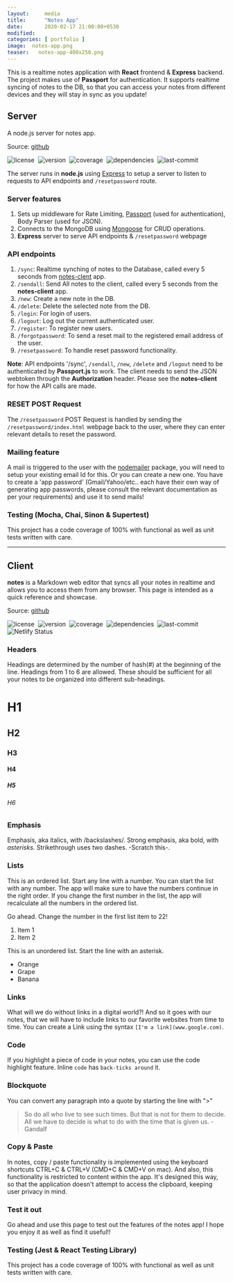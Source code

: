 ```yaml
---
layout:     media
title:      "Notes App"
date:       2020-02-17 21:00:00+0530
modified:   
categories: [ portfolio ]
image:  notes-app.png
teaser:   notes-app-400x250.png
---
```

This is a realtime notes application with **React** frontend & **Express** backend. The project makes use of **Passport** for authentication. It supports realtime syncing of notes to the DB, so that you can access your notes from different devices and they will stay in sync as you update!

## Server

A node.js server for notes app.

Source: [github](https://github.com/raravi/notes-server)

![license](https://img.shields.io/github/license/raravi/notes-server)&nbsp;&nbsp;![version](https://img.shields.io/github/package-json/v/raravi/notes-server)&nbsp;&nbsp;![coverage](https://img.shields.io/codecov/c/gh/raravi/notes-server)&nbsp;&nbsp;![dependencies](https://img.shields.io/depfu/raravi/notes-server)&nbsp;&nbsp;![last-commit](https://img.shields.io/github/last-commit/raravi/notes-server)

The server runs in **node.js** using [Express](https://expressjs.com/) to setup a server to listen to requests to API endpoints and `/resetpassword` route.

### Server features

1. Sets up middleware for Rate Limiting, [Passport](http://www.passportjs.org/) (used for authentication), Body Parser (used for JSON).
2. Connects to the MongoDB using [Mongoose](https://mongoosejs.com/docs/guide.html) for CRUD operations.
3. **Express** server to serve API endpoints & `/resetpassword` webpage

### API endpoints

1. `/sync`: Realtime synching of notes to the Database, called every 5 seconds from [notes-clent](https://github.com/raravi/notes-client) app.
2. `/sendall`: Send All notes to the client, called every 5 seconds from the **notes-client** app.
3. `/new`: Create a new note in the DB.
4. `/delete`: Delete the selected note from the DB.
5. `/login`: For login of users.
6. `/logout`: Log out the current authenticated user.
7. `/register`: To register new users.
8. `/forgotpassword`: To send a reset mail to the registered email address of the user.
9. `/resetpassword`: To handle reset password functionality.

**Note**: API endpoints '/sync', `/sendall`, `/new`, `/delete` and `/logout` need to be authenticated by **Passport.js** to work. The client needs to send the JSON webtoken through the **Authorization** header. Please see the **notes-client** for how the API calls are made.

### RESET POST Request

The `/resetpassword` POST Request is handled by sending the `/resetpassword/index.html` webpage back to the user, where they can enter relevant details to reset the password.

### Mailing feature

A mail is triggered to the user with the [nodemailer](https://nodemailer.com/usage/) package, you will need to setup your existing email Id for this. Or you can create a new one. You have to create a 'app password' (Gmail/Yahoo/etc.. each have their own way of generating app passwords, please consult the relevant documentation as per your requirements) and use it to send mails!

### Testing (Mocha, Chai, Sinon & Supertest)

This project has a code coverage of 100% with functional as well as unit tests written with care.

---
## Client

**notes** is a Markdown web editor that syncs all your notes in realtime and allows you to access them from any browser. This page is intended as a quick reference and showcase.

Source: [github](https://github.com/raravi/notes-client)

![license](https://img.shields.io/github/license/raravi/notes-client)&nbsp;&nbsp;![version](https://img.shields.io/github/package-json/v/raravi/notes-client)&nbsp;&nbsp;![coverage](https://img.shields.io/codecov/c/gh/raravi/notes-client)&nbsp;&nbsp;![dependencies](https://img.shields.io/depfu/raravi/notes-client)&nbsp;&nbsp;![last-commit](https://img.shields.io/github/last-commit/raravi/notes-client)&nbsp;&nbsp;![Netlify Status](https://api.netlify.com/api/v1/badges/d150a33a-1e50-49ee-a7a2-048d515a574e/deploy-status)

### Headers

Headings are determined by the number of hash(#) at the beginning of the line. Headings from 1 to 6 are allowed. These should be sufficient for all your notes to be organized into different sub-headings.
# H1
## H2
### H3
#### H4
##### H5
###### H6

### Emphasis

Emphasis, aka italics, with /backslashes/.
Strong emphasis, aka bold, with *asterisks*.
Strikethrough uses two dashes. -Scratch this-.

### Lists

This is an ordered list. Start any line with a number. You can start the list with any number. The app will make sure to have the numbers continue in the right order. If you change the first number in the list, the app will recalculate all the numbers in the ordered list.

Go ahead. Change the number in the first list item to 22!
1. Item 1
2. Item 2

This is an unordered list. Start the line with an asterisk.
* Orange
* Grape
* Banana

### Links

What will we do without links in a digital world?! And so it goes with our notes, that we will have to include links to our favorite websites from time to time. You can create a Link using the syntax `[I'm a link](www.google.com)`.

### Code

If you highlight a piece of code in your notes, you can use the code highlight feature. Inline `code` has `back-ticks around` it.

### Blockquote

You can convert any paragraph into a quote by starting the line with ">"

> So do all who live to see such times. But that is not for them to decide. All we have to decide is what to do with the time that is given us. - Gandalf

### Copy & Paste

In notes, copy / paste functionality is implemented using the keyboard shortcuts CTRL+C & CTRL+V (CMD+C & CMD+V on mac). And also, this functionality is restricted to content within the app. It's designed this way, so that the application doesn't attempt to access the clipboard, keeping user privacy in mind.

### Test it out

Go ahead and use this page to test out the features of the notes app!
I hope you enjoy it as well as find it useful!!

### Testing (Jest & React Testing Library)

This project has a code coverage of 100% with functional as well as unit tests written with care.
